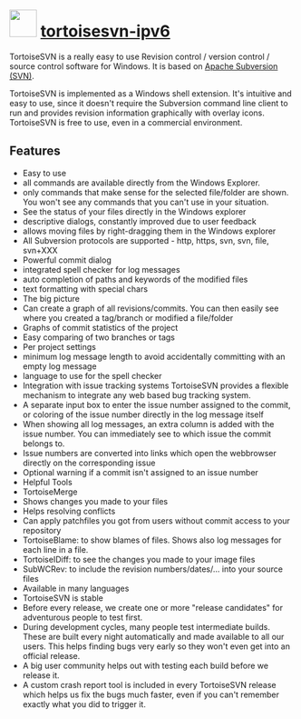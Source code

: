 ﻿# <img src="https://cdn.rawgit.com/chocolatey/chocolatey-coreteampackages/81c6df0de9bb542ecc516c813101d10525c74e51/icons/tortoisesvn.png" width="48" height="48"/> [tortoisesvn-ipv6](https://chocolatey.org/packages/tortoisesvn-ipv6)


TortoiseSVN is a really easy to use Revision control / version control / source control software for Windows. It is based on [Apache Subversion (SVN)](http://subversion.apache.org/).

TortoiseSVN is implemented as a Windows shell extension. It's intuitive and easy to use, since it doesn't require the Subversion command line client to run and provides revision information graphically with overlay icons. TortoiseSVN is free to use, even in a commercial environment.

## Features

* Easy to use
* all commands are available directly from the Windows Explorer.
* only commands that make sense for the selected file/folder are shown. You won't see any commands that you can't use in your situation.
* See the status of your files directly in the Windows explorer
* descriptive dialogs, constantly improved due to user feedback
* allows moving files by right-dragging them in the Windows explorer
* All Subversion protocols are supported - http, https, svn, svn, file, svn+XXX
* Powerful commit dialog
* integrated spell checker for log messages
* auto completion of paths and keywords of the modified files
* text formatting with special chars
* The big picture
* Can create a graph of all revisions/commits. You can then easily see where you created a tag/branch or modified a file/folder
* Graphs of commit statistics of the project
* Easy comparing of two branches or tags
* Per project settings
* minimum log message length to avoid accidentally committing with an empty log message
* language to use for the spell checker
* Integration with issue tracking systems
TortoiseSVN provides a flexible mechanism to integrate any web based bug tracking system.
* A separate input box to enter the issue number assigned to the commit, or coloring of the issue number directly in the log message itself
* When showing all log messages, an extra column is added with the issue number. You can immediately see to which issue the commit belongs to.
* Issue numbers are converted into links which open the webbrowser directly on the corresponding issue
* Optional warning if a commit isn't assigned to an issue number
* Helpful Tools
* TortoiseMerge
* Shows changes you made to your files
* Helps resolving conflicts
* Can apply patchfiles you got from users without commit access to your repository
* TortoiseBlame: to show blames of files. Shows also log messages for each line in a file.
* TortoiseIDiff: to see the changes you made to your image files
* SubWCRev: to include the revision numbers/dates/... into your source files
* Available in many languages
* TortoiseSVN is stable
* Before every release, we create one or more "release candidates" for adventurous people to test first.
* During development cycles, many people test intermediate builds. These are built every night automatically and made available to all our users. This helps finding bugs very early so they won't even get into an official release.
* A big user community helps out with testing each build before we release it.
* A custom crash report tool is included in every TortoiseSVN release which helps us fix the bugs much faster, even if you can't remember exactly what you did to trigger it.
